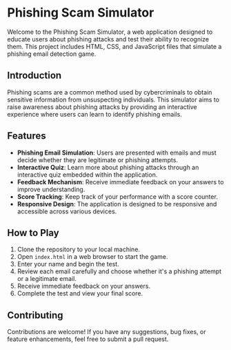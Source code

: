 # Phishing Scam Simulator

Welcome to the Phishing Scam Simulator, a web application designed to educate users about phishing attacks and test their ability to recognize them. This project includes HTML, CSS, and JavaScript files that simulate a phishing email detection game.

## Introduction

Phishing scams are a common method used by cybercriminals to obtain sensitive information from unsuspecting individuals. This simulator aims to raise awareness about phishing attacks by providing an interactive experience where users can learn to identify phishing emails.

## Features

- **Phishing Email Simulation**: Users are presented with emails and must decide whether they are legitimate or phishing attempts.
- **Interactive Quiz**: Learn more about phishing attacks through an interactive quiz embedded within the application.
- **Feedback Mechanism**: Receive immediate feedback on your answers to improve understanding.
- **Score Tracking**: Keep track of your performance with a score counter.
- **Responsive Design**: The application is designed to be responsive and accessible across various devices.

## How to Play

1. Clone the repository to your local machine.
2. Open `index.html` in a web browser to start the game.
3. Enter your name and begin the test.
4. Review each email carefully and choose whether it's a phishing attempt or a legitimate email.
5. Receive immediate feedback on your answers.
6. Complete the test and view your final score.

## Contributing

Contributions are welcome! If you have any suggestions, bug fixes, or feature enhancements, feel free to submit a pull request.


